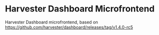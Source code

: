 # Harvester Dashboard Microfrontend

Harvester Dashboard microfrontend, based on https://github.com/harvester/dashboard/releases/tag/v1.4.0-rc5
